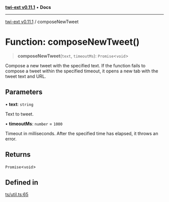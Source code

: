 [**twi-ext v0.11.1**](../README.md) • **Docs**

***

[twi-ext v0.11.1](../README.md) / composeNewTweet

# Function: composeNewTweet()

> **composeNewTweet**(`text`, `timeoutMs`): `Promise`\<`void`\>

Compose a new tweet with the specified text.
If the function fails to compose a tweet within the specified timeout, it opens a new tab with the tweet text and URL.

## Parameters

• **text**: `string`

Text to tweet.

• **timeoutMs**: `number` = `1000`

Timeout in milliseconds. After the specified time has elapsed, it throws an error.

## Returns

`Promise`\<`void`\>

## Defined in

[ts/util.ts:65](https://github.com/Robot-Inventor/twi-ext/blob/30715a861b9be3dbd39395205fb59e3de933cef8/src/ts/util.ts#L65)
